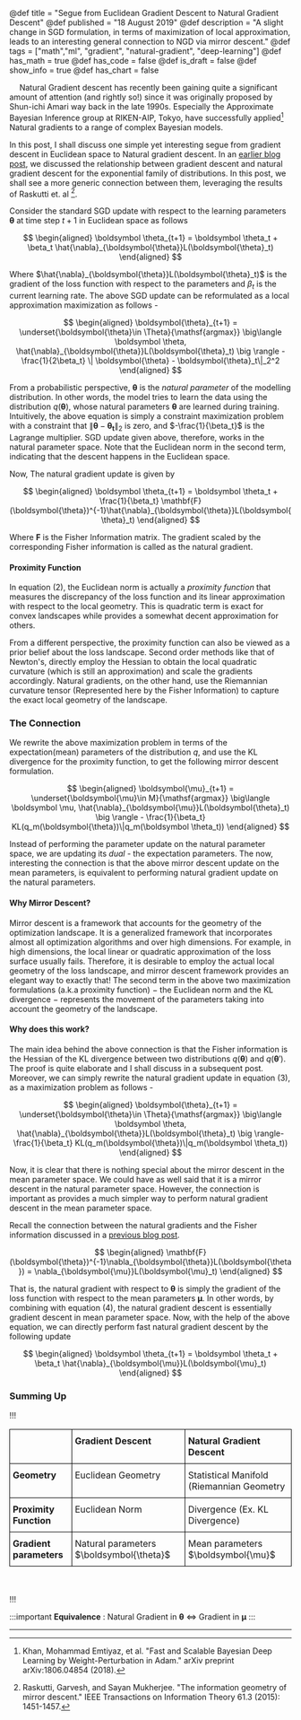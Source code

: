 @def title = "Segue from Euclidean Gradient Descent to Natural Gradient Descent"
@def published = "18 August 2019"
@def description = "A slight change in SGD formulation, in terms of maximization of local approximation, leads to an interesting general connection to NGD via mirror descent."
@def tags = ["math","ml", "gradient", "natural-gradient", "deep-learning"]
@def has_math = true
@def has_code = false
@def is_draft = false
@def show_info = true
@def has_chart = false


&emsp;  Natural Gradient descent has recently been gaining quite a significant amount of attention (and rightly so!) since it was originally proposed by Shun-ichi Amari way back in the late 1990s. Especially the Approximate Bayesian Inference group at RIKEN-AIP, Tokyo, have successfully applied[^3] Natural gradients to a range of complex Bayesian models.

In this post, I shall discuss one simple yet interesting segue from gradient descent in Euclidean space to Natural gradient descent. In an [earlier blog post](https://antixk.github.io/blog/nat-grad-exp-fam/), we discussed the relationship between gradient descent and natural gradient descent for the exponential family of distributions. In this post, we shall see a more generic connection between them, leveraging the results of Raskutti et. al [^2].

Consider the standard SGD update with respect to the learning parameters $\boldsymbol{\theta}$ at time step $t+1$ in Euclidean space as follows

$$
\begin{aligned}
\boldsymbol \theta_{t+1} = \boldsymbol \theta_t + \beta_t \hat{\nabla}_{\boldsymbol{\theta}}L(\boldsymbol{\theta}_t)
\end{aligned}
$$

Where $\hat{\nabla}_{\boldsymbol{\theta}}L(\boldsymbol{\theta}_t)$ is the gradient of the loss function with respect to the parameters and $\beta_t$ is the current learning rate. The above SGD update can be reformulated as a local approximation maximization as follows -

$$
\begin{aligned}
\boldsymbol{\theta}_{t+1} = \underset{\boldsymbol{\theta}\in \Theta}{\mathsf{argmax}} \big\langle \boldsymbol \theta, \hat{\nabla}_{\boldsymbol{\theta}}L(\boldsymbol{\theta}_t) \big \rangle - \frac{1}{2\beta_t}
 \| \boldsymbol{\theta} - \boldsymbol{\theta}_t\|_2^2
 \end{aligned}
 $$

From a probabilistic perspective, $\boldsymbol \theta$ is the *natural parameter* of the modelling distribution. In other words, the model tries to learn the data using the distribution $q(\boldsymbol{\theta})$, whose natural parameters $\boldsymbol{\theta}$ are learned during training. Intuitively, the above equation is simply a constraint maximization problem with a constraint that $\|\boldsymbol{\theta} - \boldsymbol{\theta_t}\|_2$ is zero, and $-\frac{1}{\beta_t}$ is the Lagrange multiplier. SGD update given above, therefore, works in the natural parameter space. Note that the Euclidean norm in the second term, indicating that the descent happens in the Euclidean space.

Now, The natural gradient update is given by

$$
\begin{aligned}
\boldsymbol \theta_{t+1} = \boldsymbol \theta_t + \frac{1}{\beta_t} \mathbf{F}(\boldsymbol{\theta})^{-1}\hat{\nabla}_{\boldsymbol{\theta}}L(\boldsymbol{\theta}_t)
\end{aligned}
$$

Where $\mathbf{F}$ is the Fisher Information matrix. The gradient scaled by the corresponding Fisher information is called as the natural gradient.

#### Proximity Function
In equation (2), the Euclidean norm is actually a *proximity function* that measures the discrepancy of the loss function and its linear approximation with respect to the local geometry. This is quadratic term is exact for convex landscapes while provides a somewhat decent approximation for others.

From a different perspective, the proximity function can also be viewed as a prior belief about the loss landscape. Second order methods like that of Newton's, directly employ the Hessian to obtain the local quadratic curvature (which is still an approximation) and scale the gradients accordingly. Natural gradients, on the other hand, use the Riemannian curvature tensor (Represented here by the Fisher Information) to capture the exact local geometry of the landscape.

### The Connection
We rewrite the above maximization problem in terms of the expectation(mean) parameters of the distribution $q$, and use the KL divergence for the proximity function, to get the following mirror descent formulation.

$$
\begin{aligned}
\boldsymbol{\mu}_{t+1} = \underset{\boldsymbol{\mu}\in M}{\mathsf{argmax}} \big\langle \boldsymbol \mu, \hat{\nabla}_{\boldsymbol{\mu}}L(\boldsymbol{\theta}_t) \big \rangle - \frac{1}{\beta_t}
 KL(q_m(\boldsymbol{\theta})\|q_m(\boldsymbol \theta_t))
 \end{aligned}
 $$

Instead of performing the parameter update on the natural parameter space, we are updating its *dual* - the expectation parameters. The now, interesting the connection is that the above mirror descent update on the mean parameters, is equivalent to performing natural gradient update on the natural parameters.

#### Why Mirror Descent?
Mirror descent is a framework that accounts for the geometry of the optimization landscape. It is a generalized framework that incorporates almost all optimization algorithms and over high dimensions. For example, in high dimensions, the local linear or quadratic approximation of the loss surface usually fails. Therefore, it is desirable to employ the actual local geometry of the loss landscape, and mirror descent framework provides an elegant way to exactly that! The second term in the above two maximization formulations (a.k.a proximity function) $-$ the Euclidean norm and the KL divergence $-$ represents the movement of the parameters taking into account the geometry of the landscape.

<!-- For a more detailed description of the mirror descent method, refer [this document](http://www.princeton.edu/~yc5/ele538_optimization/lectures/mirror_descent.pdf). -->


#### Why does this work?
The main idea behind the above connection is that the Fisher information is the Hessian of the KL divergence between two distributions $q(\boldsymbol{\theta})$ and $q(\boldsymbol{\theta}')$. The proof is quite elaborate and I shall discuss in a subsequent post. Moreover, we can simply rewrite the natural gradient update in equation (3), as a maximization problem as follows -

$$
\begin{aligned}
\boldsymbol{\theta}_{t+1} = \underset{\boldsymbol{\theta}\in \Theta}{\mathsf{argmax}} \big\langle \boldsymbol \theta, \hat{\nabla}_{\boldsymbol{\theta}}L(\boldsymbol{\theta}_t) \big \rangle- \frac{1}{\beta_t}
 KL(q_m(\boldsymbol{\theta})\|q_m(\boldsymbol \theta_t))
 \end{aligned}
 $$

Now, it is clear that there is nothing special about the mirror descent in the mean parameter space. We could have as well said that it is a mirror descent in the natural parameter space. However, the connection is important as provides a much simpler way to perform natural gradient descent in the mean parameter space.

Recall the connection between the natural gradients and the Fisher information discussed in a [previous blog post](https://anandksub.dev/blog/Natural_gradient_exp_family).

$$
\begin{aligned}
\mathbf{F}(\boldsymbol{\theta})^{-1}\nabla_{\boldsymbol{\theta}}L(\boldsymbol{\theta}) = \nabla_{\boldsymbol{\mu}}L(\boldsymbol{\mu}_t)
\end{aligned}
$$

That is, the natural gradient with respect to $\boldsymbol{\theta}$ is simply the gradient of the loss function with respect to the mean parameters $\boldsymbol{\mu}$.  In other words, by combining with equation (4), the natural gradient descent is essentially gradient descent in mean parameter space. Now, with the help of the above equation, we can directly perform fast natural gradient descent by the following update

$$
\begin{aligned}
\boldsymbol \theta_{t+1} = \boldsymbol \theta_t + \beta_t \hat{\nabla}_{\boldsymbol{\mu}}L(\boldsymbol{\mu}_t)
\end{aligned}
$$


### Summing Up


!!!
<br>

<style type="text/css">
.tg  {border-collapse:collapse;border-spacing:0;}
.tg td{border-color:black;border-style:solid;border-width:1px;
  overflow:hidden;padding:10px 5px;word-break:normal;}
.tg th{border-color:black;border-style:solid;border-width:1px;overflow:hidden;padding:10px 5px;word-break:normal;}
.tg .tg-0lax{text-align:left;vertical-align:top}
</style>
<table class="tg"><thead>
  <tr>
    <th class="tg-0lax"></th>
    <th class="tg-0lax">Gradient Descent</th>
    <th class="tg-0lax">Natural Gradient Descent</th>
  </tr></thead>
<tbody>
  <tr>
    <td class="tg-0lax"><b>Geometry</b></td>
    <td class="tg-0lax">Euclidean Geometry</td>
    <td class="tg-0lax">Statistical Manifold (Riemannian Geometry</td>
  </tr>
  <tr>
    <td class="tg-0lax"><b>Proximity Function</b></td>
    <td class="tg-0lax">Euclidean Norm</td>
    <td class="tg-0lax">Divergence (Ex. KL Divergence)</td>
  </tr>
  <tr>
    <td class="tg-0lax"><b>Gradient parameters</b></td>
    <td class="tg-0lax">Natural parameters $\boldsymbol{\theta}$ </td>
    <td class="tg-0lax">Mean parameters $\boldsymbol{\mu}$</td>
  </tr>
</tbody>
</table>

<br>

<br>
!!!


:::important
**Equivalence** : Natural Gradient in $\boldsymbol{\theta}$ $\Leftrightarrow$ Gradient in $\boldsymbol{\mu}$
:::

----

[^3]: Khan, Mohammad Emtiyaz, et al. "Fast and Scalable Bayesian Deep Learning by Weight-Perturbation in Adam." arXiv preprint arXiv:1806.04854 (2018).

[^2]: Raskutti, Garvesh, and Sayan Mukherjee. "The information geometry of mirror descent." IEEE Transactions on Information Theory 61.3 (2015): 1451-1457.


<!-- [1] Amari, Shun-ichi, and Scott C. Douglas. "Why natural gradient?." ICASSP. Vol. 98. No. 2. 1998. -->

